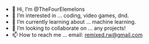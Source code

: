 - 👋 Hi, I’m @TheFourElemelons
- 👀 I’m interested in ... coding, video games, dnd.
- 🌱 I’m currently learning about ... machine learning.
- 💞️ I’m looking to collaborate on ... any projects!
- 📫 How to reach me ... email: remixed.rw@gmail.com
